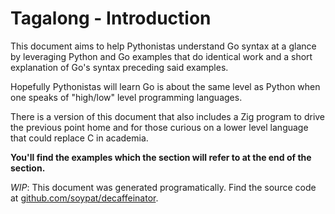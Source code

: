 # Tagalong - Introduction
This document aims to help Pythonistas understand Go syntax at a glance by
leveraging Python and Go examples that do identical work and a short explanation
of Go's syntax preceding said examples.

Hopefully Pythonistas will learn Go is about the same level as Python when
one speaks of "high/low" level programming languages. 

There is a version of this document that also includes a Zig program 
to drive the previous point home and for those curious on a lower level language
that could replace C in academia.

**You'll find the examples which the section will refer to at the end of the section.**

*WIP*: This document was generated programatically.
Find the source code at [github.com/soypat/decaffeinator](https://github.com/soypat/decaffeinator).